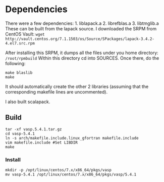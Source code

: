 # Dependencies
There were a few dependencies:
    1. liblapack.a
    2. librefblas.a
    3. libtmglib.a
These can be built from the lapack source.
I downloaded the SRPM from CentOS Vault:
    `wget http://vault.centos.org/7.1.1503/os/Source/SPackages/lapack-3.4.2-4.el7.src.rpm`

After installing this SRPM, it dumps all the files under you home directory:
    `/root/rpmbuild`
Within this directory cd into SOURCES.
Once there, do the following:
```
make blaslib
make
```
It should automatically create the other 2 libraries (assuming that the corresponding makefile lines are uncommented).

I also built scalapack.

## Build
```
tar -xf vasp.5.4.1.tar.gz
cd vasp-5.4.1
ln -s arch/makefile.include.linux_gfortran makefile.include
vim makefile.include #Set LIBDIR
make
```

### Install
```
mkdir -p /opt/linux/centos/7.x/x86_64/pkgs/vasp
mv vasp-5.4.1 /opt/linux/centos/7.x/x86_64/pkgs/vasp/5.4.1
```
